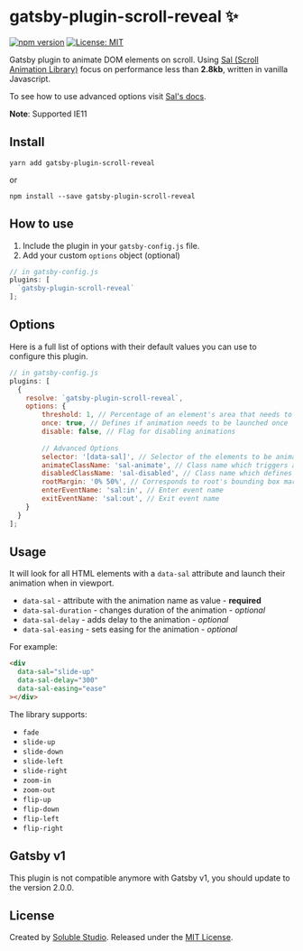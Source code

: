 # gatsby-plugin-scroll-reveal ✨ 

[![npm version](https://badge.fury.io/js/gatsby-plugin-scroll-reveal.svg)](https://badge.fury.io/js/gatsby-plugin-scroll-reveal) [![License: MIT](https://img.shields.io/badge/License-MIT-blue.svg)](https://github.com/solublestudio/gatsby-plugin-scroll-reveal/blob/master/LICENSE)

Gatsby plugin to animate DOM elements on scroll. Using [Sal (Scroll Animation Library)](https://mciastek.github.io/sal/) focus on performance less than **2.8kb**, written in vanilla Javascript.

To see how to use advanced options visit [Sal's docs](https://github.com/mciastek/sal).

**Note**: Supported IE11

## Install

`yarn add gatsby-plugin-scroll-reveal`

or

`npm install --save gatsby-plugin-scroll-reveal`

## How to use

1. Include the plugin in your `gatsby-config.js` file.
2. Add your custom `options` object (optional)

```javascript
// in gatsby-config.js
plugins: [
  `gatsby-plugin-scroll-reveal`
];
```

## Options

Here is a full list of options with their default values you can use to configure this plugin.

```javascript
// in gatsby-config.js
plugins: [
  {
    resolve: `gatsby-plugin-scroll-reveal`,
    options: {
        threshold: 1, // Percentage of an element's area that needs to be visible to launch animation
        once: true, // Defines if animation needs to be launched once
        disable: false, // Flag for disabling animations
        
        // Advanced Options
        selector: '[data-sal]', // Selector of the elements to be animated
        animateClassName: 'sal-animate', // Class name which triggers animation
        disabledClassName: 'sal-disabled', // Class name which defines the disabled state
        rootMargin: '0% 50%', // Corresponds to root's bounding box margin
        enterEventName: 'sal:in', // Enter event name
        exitEventName: 'sal:out', // Exit event name
    }
  }
];
```

## Usage

It will look for all HTML elements with a `data-sal` attribute and launch their animation when in viewport.

- `data-sal` - attribute with the animation name as value - **required**
- `data-sal-duration` - changes duration of the animation - *optional*
- `data-sal-delay` - adds delay to the animation - *optional*
- `data-sal-easing` - sets easing for the animation - *optional*

For example:
```html
<div
  data-sal="slide-up"
  data-sal-delay="300"
  data-sal-easing="ease"
></div>
```

The library supports:
- `fade`
- `slide-up`
- `slide-down`
- `slide-left`
- `slide-right`
- `zoom-in`
- `zoom-out`
- `flip-up`
- `flip-down`
- `flip-left`
- `flip-right`

## Gatsby v1

This plugin is not compatible anymore with Gatsby v1, you should update to the version 2.0.0.

## License

Created by [Soluble Studio](https://www.solublestudio.com/). Released under the [MIT License](https://github.com/solublestudio/gatsby-plugin-scroll-reveal/blob/master/LICENSE).

